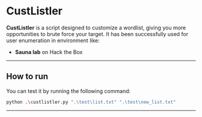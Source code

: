 # CustListler

**CustListler** is a script designed to customize a wordlist, giving you more opportunities to brute force your target. It has been successfully used for user enumeration in environment like:

* **Sauna lab** on Hack the Box

***

## How to run

You can test it by running the following command:

```bash
python .\custlistler.py ".\test\list.txt" ".\test\new_list.txt"

```

***
